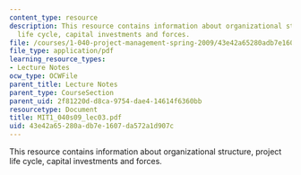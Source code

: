 ```yaml
---
content_type: resource
description: This resource contains information about organizational structure, project
  life cycle, capital investments and forces.
file: /courses/1-040-project-management-spring-2009/43e42a65280adb7e1607da572a1d907c_MIT1_040s09_lec03.pdf
file_type: application/pdf
learning_resource_types:
- Lecture Notes
ocw_type: OCWFile
parent_title: Lecture Notes
parent_type: CourseSection
parent_uid: 2f81220d-d8ca-9754-dae4-14614f6360bb
resourcetype: Document
title: MIT1_040s09_lec03.pdf
uid: 43e42a65-280a-db7e-1607-da572a1d907c
---
```

This resource contains information about organizational structure, project life cycle, capital investments and forces.

